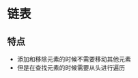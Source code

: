 <!--
 * @Author: xujie 1607526161@qq.com
 * @Date: 2022-11-27 22:46:14
 * @LastEditors: xujie 1607526161@qq.com
 * @FilePath: \HTML-CSS-Javascript-\dataStructure\linkedList\linkList.md
 * @Description: 
-->
# 链表

## 特点

* 添加和移除元素的时候不需要移动其他元素
* 但是在查找元素的时候需要从头进行遍历
